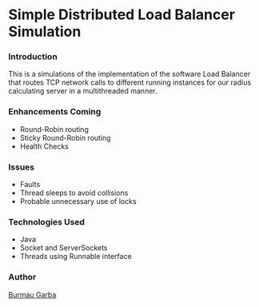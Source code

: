 # Simple Distributed Load Balancer Simulation 

### Introduction
This is a simulations of the implementation of the software Load Balancer that routes TCP network calls to different
running instances for our radius calculating server in a multithreaded manner.

### Enhancements Coming
- Round-Robin routing
- Sticky Round-Robin routing
- Health Checks

### Issues
- Faults
- Thread sleeps to avoid collisions
- Probable unnecessary use of locks

### Technologies Used
- Java
- Socket and ServerSockets
- Threads using Runnable interface

### Author
[Burmau Garba](https://github.com/BURMAUG?tab=repositories)
